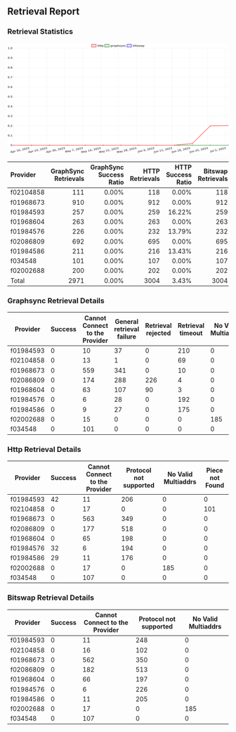 ## Retrieval Report
### Retrieval Statistics
<img src="https://raw.githubusercontent.com/data-preservation-programs/filplus-checker-assets/main/filecoin-project/filecoin-plus-large-datasets/issues/1729/1688451823305.png"/>

| Provider  | GraphSync Retrievals | GraphSync Success Ratio | HTTP Retrievals | HTTP Success Ratio | Bitswap Retrievals | Bitswap Success Ratio |
| :-------- | -------------------: | ----------------------: | --------------: | -----------------: | -----------------: | --------------------: |
| f02104858 |                  111 |                   0.00% |             118 |              0.00% |                118 |                 0.00% |
| f01968673 |                  910 |                   0.00% |             912 |              0.00% |                912 |                 0.00% |
| f01984593 |                  257 |                   0.00% |             259 |             16.22% |                259 |                 0.00% |
| f01968604 |                  263 |                   0.00% |             263 |              0.00% |                263 |                 0.00% |
| f01984576 |                  226 |                   0.00% |             232 |             13.79% |                232 |                 0.00% |
| f02086809 |                  692 |                   0.00% |             695 |              0.00% |                695 |                 0.00% |
| f01984586 |                  211 |                   0.00% |             216 |             13.43% |                216 |                 0.00% |
| f034548   |                  101 |                   0.00% |             107 |              0.00% |                107 |                 0.00% |
| f02002688 |                  200 |                   0.00% |             202 |              0.00% |                202 |                 0.00% |
| Total     |                 2971 |                   0.00% |            3004 |              3.43% |               3004 |                 0.00% |

### Graphsync Retrieval Details
| Provider  | Success | Cannot Connect to the Provider | General retrieval failure | Retrieval rejected | Retrieval timeout | No Valid Multiaddrs | Unconfirmed block transfer |
| --------- | ------- | ------------------------------ | ------------------------- | ------------------ | ----------------- | ------------------- | -------------------------- |
| f01984593 | 0       | 10                             | 37                        | 0                  | 210               | 0                   | 0                          |
| f02104858 | 0       | 13                             | 1                         | 0                  | 69                | 0                   | 28                         |
| f01968673 | 0       | 559                            | 341                       | 0                  | 10                | 0                   | 0                          |
| f02086809 | 0       | 174                            | 288                       | 226                | 4                 | 0                   | 0                          |
| f01968604 | 0       | 63                             | 107                       | 90                 | 3                 | 0                   | 0                          |
| f01984576 | 0       | 6                              | 28                        | 0                  | 192               | 0                   | 0                          |
| f01984586 | 0       | 9                              | 27                        | 0                  | 175               | 0                   | 0                          |
| f02002688 | 0       | 15                             | 0                         | 0                  | 0                 | 185                 | 0                          |
| f034548   | 0       | 101                            | 0                         | 0                  | 0                 | 0                   | 0                          |

### Http Retrieval Details
| Provider  | Success | Cannot Connect to the Provider | Protocol not supported | No Valid Multiaddrs | Piece not Found |
| --------- | ------- | ------------------------------ | ---------------------- | ------------------- | --------------- |
| f01984593 | 42      | 11                             | 206                    | 0                   | 0               |
| f02104858 | 0       | 17                             | 0                      | 0                   | 101             |
| f01968673 | 0       | 563                            | 349                    | 0                   | 0               |
| f02086809 | 0       | 177                            | 518                    | 0                   | 0               |
| f01968604 | 0       | 65                             | 198                    | 0                   | 0               |
| f01984576 | 32      | 6                              | 194                    | 0                   | 0               |
| f01984586 | 29      | 11                             | 176                    | 0                   | 0               |
| f02002688 | 0       | 17                             | 0                      | 185                 | 0               |
| f034548   | 0       | 107                            | 0                      | 0                   | 0               |

### Bitswap Retrieval Details
| Provider  | Success | Cannot Connect to the Provider | Protocol not supported | No Valid Multiaddrs |
| --------- | ------- | ------------------------------ | ---------------------- | ------------------- |
| f01984593 | 0       | 11                             | 248                    | 0                   |
| f02104858 | 0       | 16                             | 102                    | 0                   |
| f01968673 | 0       | 562                            | 350                    | 0                   |
| f02086809 | 0       | 182                            | 513                    | 0                   |
| f01968604 | 0       | 66                             | 197                    | 0                   |
| f01984576 | 0       | 6                              | 226                    | 0                   |
| f01984586 | 0       | 11                             | 205                    | 0                   |
| f02002688 | 0       | 17                             | 0                      | 185                 |
| f034548   | 0       | 107                            | 0                      | 0                   |
